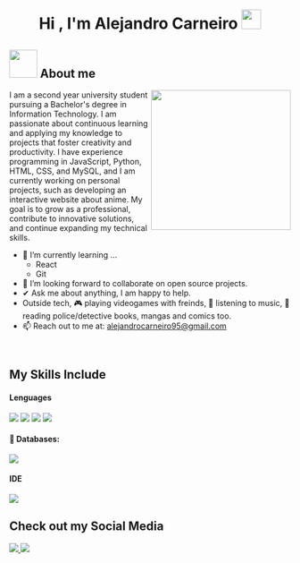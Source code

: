 <h1 align="center">Hi , I'm Alejandro Carneiro <img src="https://media.giphy.com/media/hvRJCLFzcasrR4ia7z/giphy.gif" width="35"></h1>

## <picture><img src = "https://github.com/7oSkaaa/7oSkaaa/blob/main/Images/about_me.gif?raw=true" width = 50px></picture> About me
<picture> <img align="right" src="https://github.com/7oSkaaa/7oSkaaa/blob/main/Images/Right_Side.gif?raw=true" width = 250px></picture>

I am a second year university student pursuing a Bachelor's degree in Information Technology. I am passionate about
continuous learning and applying my knowledge to projects that foster creativity and productivity. I have experience programming in 
JavaScript, Python, HTML, CSS, and MySQL, and I am currently working on personal projects, such as developing an interactive website about anime. 
My goal is to grow as a professional, contribute to innovative solutions, and continue expanding my technical skills.

- 🌱 I’m currently learning ...
  - React
  - Git
- 👯 I’m looking forward to collaborate on open source projects.
- ✔ Ask me about anything, I am happy to help.<br>
- Outside tech, 🎮 playing videogames with freinds, 🎵 listening to music, 📖 reading police/detective books, mangas and comics too.
- 📫 Reach out to me at: <a href="alejandrocarneiro95@gmail.com">alejandrocarneiro95@gmail.com</a>

<br>

## My Skills Include

<h4> Lenguages </h4>
<span>
  <img src="https://img.shields.io/badge/javascript-%23323330.svg?style=for-the-badge&logo=javascript&logoColor=%23F7DF1E">
  <img src="https://img.shields.io/badge/python-3670A0?style=for-the-badge&logo=python&logoColor=ffdd54">
  <img src="https://img.shields.io/badge/html5-%23E34F26.svg?style=for-the-badge&logo=html5&logoColor=white">
  <img src="https://img.shields.io/badge/css3-%231572B6.svg?style=for-the-badge&logo=css3&logoColor=white">  
  
</span>

<h4> 💾 Databases: </h4>
<span>
  <img src="https://img.shields.io/badge/mysql-4479A1.svg?style=for-the-badge&logo=mysql&logoColor=white">
</span>

<h4> IDE </h4>
<span>
  <img src="https://img.shields.io/badge/Visual%20Studio%20Code-0078d7.svg?style=for-the-badge&logo=visual-studio-code&logoColor=white">
</span>

## Check out my Social Media

<a href= "https://www.instagram.com/ale.krey/">
    <img src="https://img.shields.io/badge/Instagram-%23E4405F.svg?style=for-the-badge&logo=Instagram&logoColor=white">
</a>

<a href= "https://x.com/Kreydhen">
    <img src="https://img.shields.io/badge/X-%23000000.svg?style=for-the-badge&logo=X&logoColor=white">
</a>


